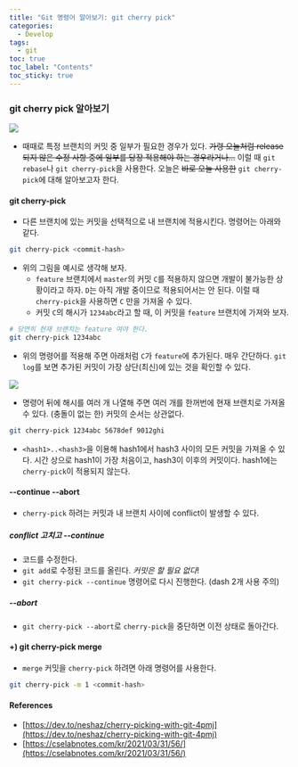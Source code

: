 ```yaml
---
title: "Git 명령어 알아보기: git cherry pick"
categories:
  - Develop
tags:
  - git
toc: true
toc_label: "Contents"
toc_sticky: true
---
```


### git cherry pick 알아보기

![](https://res.cloudinary.com/practicaldev/image/fetch/s--kLArrWHH--/c_limit%2Cf_auto%2Cfl_progressive%2Cq_auto%2Cw_880/https://kolosek.com/content/images/2018/05/git-cherry-pick.png)

* 때때로 특정 브랜치의 커밋 중 일부가 필요한 경우가 있다. ~~가령 오늘처럼 release 되지 않은 수정 사항 중에 일부를 당장 적용해야 하는 경우라거나...~~ 이럴 때 `git rebase`나 `git cherry-pick`을 사용한다. 오늘은 ~~바로 오늘 사용한~~ `git cherry-pick`에 대해 알아보고자 한다.

#### git cherry-pick

* 다른 브랜치에 있는 커밋을 선택적으로 내 브랜치에 적용시킨다. 명령어는 아래와 같다.

```bash
git cherry-pick <commit-hash>
```

* 위의 그림을 예시로 생각해 보자.
  *  `feature` 브랜치에서 `master`의 커밋 `C`를 적용하지 않으면 개발이 불가능한 상황이라고 하자. `D`는 아직 개발 중이므로 적용되어서는 안 된다. 이럴 때 `cherry-pick`을 사용하면 `C` 만을 가져올 수 있다. 
  * 커밋 `C`의 해시가 `1234abc`라고 할 때, 이 커밋을 `feature` 브랜치에 가져와 보자.

```bash
# 당연히 현재 브랜치는 feature 여야 한다.
git cherry-pick 1234abc
```

* 위의 명령어를 적용해 주면 아래처럼 `C`가 `feature`에 추가된다. 매우 간단하다. `git log`를 보면 추가된 커밋이 가장 상단(최신)에 있는 것을 확인할 수 있다.

![](https://res.cloudinary.com/practicaldev/image/fetch/s--5lCKUNxi--/c_limit%2Cf_auto%2Cfl_progressive%2Cq_auto%2Cw_880/https://kolosek.com/content/images/2018/05/git-cherry-pick-1.png)



* 명령어 뒤에 해시를 여러 개 나열해 주면 여러 개를 한꺼번에 현재 브랜치로 가져올 수 있다. (충돌이 없는 한) 커밋의 순서는 상관없다.

```bash
git cherry-pick 1234abc 5678def 9012ghi
```

*  `<hash1>..<hash3>`을 이용해 hash1에서 hash3 사이의 모든 커밋을 가져올 수 있다. 시간 상으로 hash1이 가장 처음이고, hash3이 이후의 커밋이다. hash1에는 `cherry-pick`이 적용되지 않는다.

#### --continue --abort

* `cherry-pick` 하려는 커밋과 내 브랜치 사이에 conflict이 발생할 수 있다.

##### conflict 고치고 --continue

* 코드를 수정한다.
* `git add`로 수정된 코드를 올린다. *커밋은 할 필요 없다*!
* `git cherry-pick --continue` 명령어로 다시 진행한다. (dash 2개 사용 주의)

##### --abort

* `git cherry-pick --abort`로 `cherry-pick`을 중단하면 이전 상태로 돌아간다.

#### +) git cherry-pick merge

* `merge` 커밋을 `cherry-pick` 하려면 아래 명령어를 사용한다.

````bash
git cherry-pick -m 1 <commit-hash>
````



#### References

* [https://dev.to/neshaz/cherry-picking-with-git-4pmj](https://dev.to/neshaz/cherry-picking-with-git-4pmj)
* [https://cselabnotes.com/kr/2021/03/31/56/](https://cselabnotes.com/kr/2021/03/31/56/)